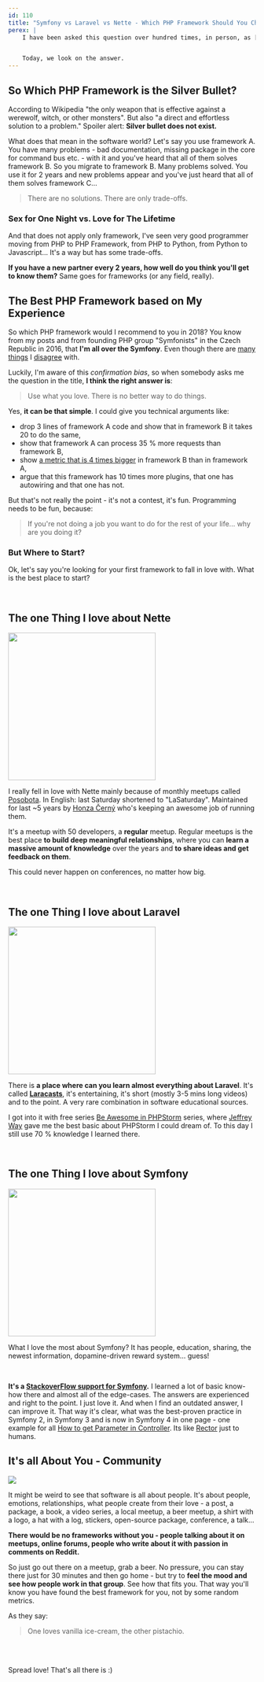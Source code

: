 ```yaml
---
id: 110
title: "Symfony vs Laravel vs Nette - Which PHP Framework Should You Choose"
perex: |
    I have been asked this question over hundred times, in person, as [a post request](https://github.com/TomasVotruba/tomasvotruba.com/issues/278). When to use Symfony? How is Laravel better than Symfony? What are Nette killer features compared to Symfony and Laravel?


    Today, we look on the answer.
---
```


## So Which PHP Framework is the Silver Bullet?

According to Wikipedia "the only weapon that is effective against a werewolf, witch, or other monsters". But also "a direct and effortless solution to a problem." Spoiler alert: **Silver bullet does not exist.**

What does that mean in the software world? Let's say you use framework A. You have many problems - bad documentation, missing package in the core for command bus etc. - with it and you've heard that all of them solves framework B. So you migrate to framework B. Many problems solved. You use it for 2 years and  new problems appear and you've just heard that all of them solves framework C...

<blockquote class="blockquote text-center mt-lg-5 mb-lg-5">
    There are no solutions. There are only trade-offs.
</blockquote>

### Sex for One Night vs. Love for The Lifetime

And that does not apply only framework, I've seen very good programmer moving from PHP to PHP Framework, from PHP to Python, from Python to Javascript... It's a way but has some trade-offs.

**If you have a new partner every 2 years, how well do you think you'll get to know them?** Same goes for frameworks (or any field, really).

## The Best PHP Framework based on My Experience

So which PHP framework would I recommend to you in 2018? You know from my posts and from founding PHP group "Symfonists" in the Czech Republic in 2016, that **I'm all over the Symfony**. Even though there are [many](/blog/2017/02/12/drop-all-service-tags-in-your-nette-and-symfony-applications/#get-rid-of-tagging-in-symfony) [things](https://github.com/symfony/symfony/pull/26686) I [disagree](/blog/2018/04/23/how-to-slowly-turn-your-symfony-project-to-legacy-with-action-injection/) with.

Luckily, I'm aware of this *confirmation bias*, so when somebody asks me the question in the title, **I think the right answer is**:

<blockquote class="blockquote text-center mt-lg-5 mb-lg-5">
    Use what you love. There is no better way to do things.
</blockquote>

Yes, **it can be that simple**. I could give you technical arguments like:

- drop 3 lines of framework A code and show that in framework B it takes 20 to do the same,
- show that framework A can process 35 % more requests than framework B,
- show [a metric that is 4 times bigger](https://medium.com/@taylorotwell/measuring-code-complexity-64356da605f9) in framework B than in framework A,
- argue that this framework has 10 times more plugins, that one has autowiring and that one has not.

But that's not really the point - it's not a contest, it's fun. Programming needs to be fun, because:

<blockquote class="blockquote text-center mt-lg-5 mb-lg-5">
    If you're not doing a job you want to do for the rest of your life... why are you doing it?
</blockquote>

### But Where to Start?

Ok, let's say you're looking for your first framework to fall in love with. What is the best place to start?

<br>

## The one Thing I love about Nette

<img src="https://files.nette.org/git/www/nette-logo-blue.png" width="300">

I really fell in love with Nette mainly because of monthly meetups called [Posobota](https://www.posobota.cz). In English: last Saturday shortened to "LaSaturday". Maintained for last ~5 years by [Honza Černý](https://honzacerny.com) who's keeping an awesome job of running them.

It's a meetup with 50 developers, a **regular** meetup. Regular meetups is the best place **to build deep meaningful relationships**, where you can **learn a massive amount of knowledge** over the years and **to share ideas and get feedback on them**.

This could never happen on conferences, no matter how big.

<br>

## The one Thing I love about Laravel

<img src="https://www.loadsys.com/wp-content/uploads/laravel_loadsys.png" width="300">

There is **a place where can you learn almost everything about Laravel**. It's called **[Laracasts](https://laracasts.com)**, it's entertaining, it's short (mostly 3-5 mins long videos) and to the point. A very rare combination in software educational sources.

I got into it with free series [Be Awesome in PHPStorm](https://laracasts.com/series/how-to-be-awesome-in-phpstorm) series, where [Jeffrey Way](https://github.com/JeffreyWay) gave me the best basic about PHPStorm I could dream of. To this day I still use 70 % knowledge I learned there.

<br>

## The one Thing I love about Symfony

<img src="https://www.rostemespolecne.cz/copohwegoiwhe/uploads/2017/01/symfony_black_02.png" width=300>

What I love the most about Symfony? It has people, education, sharing, the newest information, dopamine-driven reward system... guess!

<br>

**It's a [StackoverFlow support for Symfony](https://stackoverflow.com/questions/tagged/symfony).** I learned a lot of basic know-how there and almost all of the edge-cases. The answers are experienced and right to the point. I just love it. And when I find an outdated answer, I can improve it. That way it's clear, what was the best-proven practice in Symfony 2, in Symfony 3 and is now in Symfony 4 in one page - one example for all [How to get Parameter in Controller](https://stackoverflow.com/questions/13901256/how-do-i-read-from-parameters-yml-in-a-controller-in-symfony2). Its like [Rector](https://github.com/rectorphp/rector) just to humans.

## It's all About You - Community

<img src="/assets/images/posts/2018/frameworks/community.jpg">

It might be weird to see that software is all about people. It's about people, emotions, relationships, what people create from their love - a post, a package, a book, a video series, a local meetup, a beer meetup, a shirt with a logo, a hat with a log, stickers, open-source package, conference, a talk...

**There would be no frameworks without you - people talking about it on meetups, online forums, people who write about it with passion in comments on Reddit.**

So just go out there on a meetup, grab a beer. No pressure, you can stay there just for 30 minutes and then go home - but try to **feel the mood and see how people work in that group**. See how that fits you. That way you'll know you have found the best framework for you, not by some random metrics.

As they say:

<blockquote class="blockquote text-center mt-lg-5 mb-lg-5">
    One loves vanilla ice-cream, the other pistachio.
</blockquote>

<br><br>

Spread love! That's all there is :)
